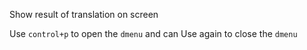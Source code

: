 Show result of translation on screen

Use `control+p` to open the `dmenu` and can Use again to close the `dmenu`
